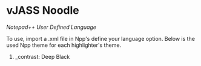 # vJASS Noodle
_Notepad++ User Defined Language_

To use, import a .xml file in Npp's define your language option. Below is the used Npp theme for each highlighter's theme.

1. \_contrast: Deep Black
